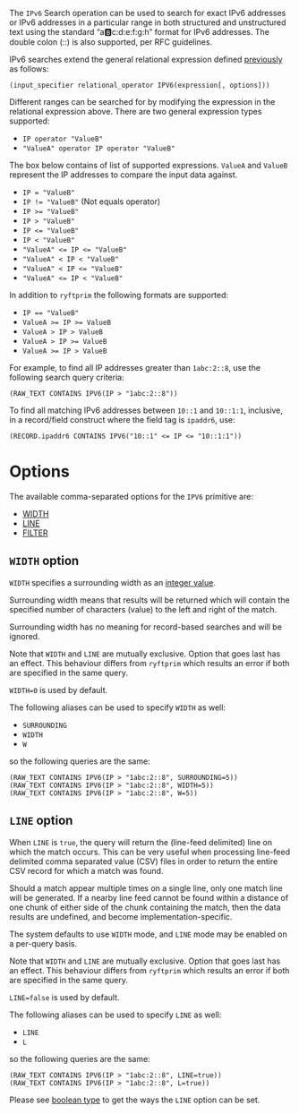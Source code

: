 The `IPv6` Search operation can be used to search for exact IPv6 addresses or
IPv6 addresses in a particular range in both structured and unstructured text
using the standard “a:b:c:d:e:f:g:h” format for IPv6 addresses.
The double colon (::) is also supported, per RFC guidelines.

IPv6 searches extend the general relational expression defined
[previously](./README.md#general-search-syntax) as follows:

```
(input_specifier relational_operator IPV6(expression[, options]))
```

Different ranges can be searched for by modifying the expression in the relational
expression above. There are two general expression types supported:

- `IP operator "ValueB"`
- `"ValueA" operator IP operator "ValueB"`

The box below contains of list of supported expressions. `ValueA` and `ValueB`
represent the IP addresses to compare the input data against.

- `IP = "ValueB"`
- `IP != "ValueB"` (Not equals operator)
- `IP >= "ValueB"`
- `IP > "ValueB"`
- `IP <= "ValueB"`
- `IP < "ValueB"`
- `"ValueA" <= IP <= "ValueB"`
- `"ValueA" < IP < "ValueB"`
- `"ValueA" < IP <= "ValueB"`
- `"ValueA" <= IP < "ValueB"`

In addition to `ryftprim` the following formats are supported:
- `IP == "ValueB"`
- `ValueA >= IP >= ValueB`
- `ValueA > IP > ValueB`
- `ValueA > IP >= ValueB`
- `ValueA >= IP > ValueB`

For example, to find all IP addresses greater than `1abc:2::8`,
use the following search query criteria:

```
(RAW_TEXT CONTAINS IPV6(IP > "1abc:2::8"))
```

To find all matching IPv6 addresses between `10::1` and `10::1:1`, inclusive,
in a record/field construct where the field tag is `ipaddr6`, use:

```
(RECORD.ipaddr6 CONTAINS IPV6("10::1" <= IP <= "10::1:1"))
```


# Options

The available comma-separated options for the `IPV6` primitive are:

- [WIDTH](#width-option)
- [LINE](#line-option)
- [FILTER](./README.md#filter-option)


## `WIDTH` option

`WIDTH` specifies a surrounding width as an [integer value](./README.md#integers).

Surrounding width means that results will be returned which will contain
the specified number of characters (value) to the left and right of the match.

Surrounding width has no meaning for record-based searches and will be ignored.

Note that `WIDTH` and `LINE` are mutually exclusive. Option that goes last
has an effect. This behaviour differs from `ryftprim` which results an error
if both are specified in the same query.

`WIDTH=0` is used by default.

The following aliases can be used to specify `WIDTH` as well:
- `SURROUNDING`
- `WIDTH`
- `W`

so the following queries are the same:

```
(RAW_TEXT CONTAINS IPV6(IP > "1abc:2::8", SURROUNDING=5))
(RAW_TEXT CONTAINS IPV6(IP > "1abc:2::8", WIDTH=5))
(RAW_TEXT CONTAINS IPV6(IP > "1abc:2::8", W=5))
```


## `LINE` option

When `LINE` is `true`, the query will return the (line-feed delimited) line
on which the match occurs. This can be very useful when processing line-feed
delimited comma separated value (CSV) files in order to return the entire
CSV record for which a match was found.

Should a match appear multiple times on a single line, only one match line
will be generated. If a nearby line feed cannot be found within a distance
of one chunk of either side of the chunk containing the match, then the data
results are undefined, and become implementation-specific.

The system defaults to use `WIDTH` mode, and `LINE` mode may be enabled
on a per-query basis.

Note that `WIDTH` and `LINE` are mutually exclusive. Option that goes last
has an effect. This behaviour differs from `ryftprim` which results an error
if both are specified in the same query.

`LINE=false` is used by default.

The following aliases can be used to specify `LINE` as well:
- `LINE`
- `L`

so the following queries are the same:

```
(RAW_TEXT CONTAINS IPV6(IP > "1abc:2::8", LINE=true))
(RAW_TEXT CONTAINS IPV6(IP > "1abc:2::8", L=true))
```

Please see [boolean type](./README.md#booleans) to get the ways
the `LINE` option can be set.
